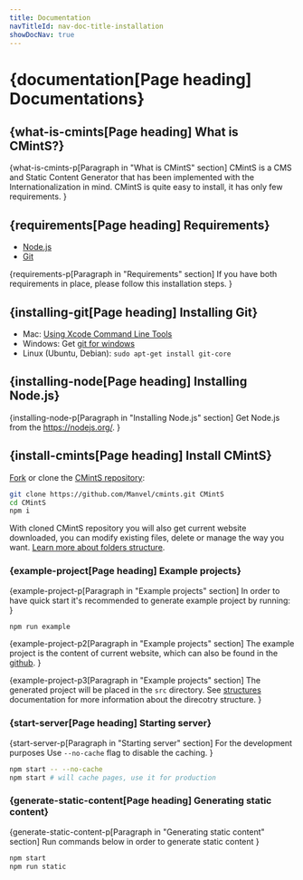 ```yaml
---
title: Documentation
navTitleId: nav-doc-title-installation
showDocNav: true
---
```


# {documentation[Page heading] Documentations}

## {what-is-cmints[Page heading] What is CMintS?}

{what-is-cmints-p[Paragraph in "What is CMintS" section]
<fix>CMintS</fix> is a CMS and Static Content Generator that has been
implemented with the Internationalization in mind. <fix>CMintS</fix> is quite
easy to install, it has only few requirements.
}

## {requirements[Page heading] Requirements}

- <a href="https://nodejs.org/en/download/" target="_blank">Node.js</a>
- <a href="https://git-scm.com/" target="_blank">Git</a>

{requirements-p[Paragraph in "Requirements" section]
If you have both requirements in place, please follow this installation steps.
}

## {installing-git[Page heading] Installing Git}

- Mac: <a href="https://git-scm.com/book/en/v2/Getting-Started-Installing-Git#_installing_on_mac" target="_blank">Using Xcode Command Line
  Tools</a>
- Windows: Get <a href="https://git-scm.com/download/win" target="_blank">git for windows</a>
- Linux (Ubuntu, Debian): `sudo apt-get install git-core`

## {installing-node[Page heading] Installing Node.js}

{installing-node-p[Paragraph in "Installing Node.js" section]
Get Node.js from the <a href="https://nodejs.org" target="_blank">https://nodejs.org/</a>.
}

## {install-cmints[Page heading] Install CMintS}

<a href="https://help.github.com/articles/fork-a-repo/" target="_blank">Fork</a>
or clone the <a href="https://github.com/Manvel/cmints" target="_blank">CMintS
repository</a>:
```bash
git clone https://github.com/Manvel/cmints.git CMintS
cd CMintS
npm i
```

With cloned CMintS repository you will also get current website downloaded, you
can modify existing files, delete or manage the way you want. [Learn more about
folders structure](/documentation/getting-started/structure).

### {example-project[Page heading] Example projects}

{example-project-p[Paragraph in "Example projects" section]
In order to have quick start it's recommended to generate example project by running:
}
```bash
npm run example
```

{example-project-p2[Paragraph in "Example projects" section]
The example project is the content of current website, which can also be found
in the <a href="https://github.com/Manvel/cmints-website" target="_blank">github</a>.
}

{example-project-p3[Paragraph in "Example projects" section]
The generated project will be placed in the `src` directory. See
[structures](/documentation/getting-started/structure) documentation for more
information about the direcotry structure.
}

### {start-server[Page heading] Starting server}

{start-server-p[Paragraph in "Starting server" section]
For the development purposes Use `--no-cache` flag to disable the caching.
}

```bash
npm start -- --no-cache
npm start # will cache pages, use it for production
```
### {generate-static-content[Page heading] Generating static content}

{generate-static-content-p[Paragraph in "Generating static content" section]
Run commands below in order to generate static content
}
```bash
npm start
npm run static
```
